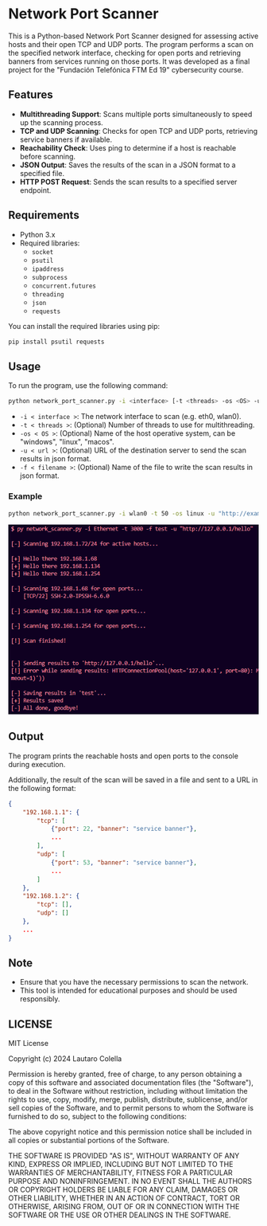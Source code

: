 # Network Port Scanner

This is a Python-based Network Port Scanner designed for assessing active hosts and their open TCP and UDP ports. The program performs a scan on the specified network interface, checking for open ports and retrieving banners from services running on those ports. It was developed as a final project for the "Fundación Telefónica FTM Ed 19" cybersecurity course.

## Features

- **Multithreading Support**: Scans multiple ports simultaneously to speed up the scanning process.
- **TCP and UDP Scanning**: Checks for open TCP and UDP ports, retrieving service banners if available.
- **Reachability Check**: Uses ping to determine if a host is reachable before scanning.
- **JSON Output**: Saves the results of the scan in a JSON format to a specified file.
- **HTTP POST Request**: Sends the scan results to a specified server endpoint.

## Requirements

- Python 3.x
- Required libraries:
  - `socket`
  - `psutil`
  - `ipaddress`
  - `subprocess`
  - `concurrent.futures`
  - `threading`
  - `json`
  - `requests`

You can install the required libraries using pip:

```bash
pip install psutil requests
```

## Usage

To run the program, use the following command:

```bash
python network_port_scanner.py -i <interface> [-t <threads> -os <OS> -u <url> -f <filename>]
```

- `-i < interface >`: The network interface to scan (e.g. eth0, wlan0).
- `-t < threads >`: (Optional) Number of threads to use for multithreading.
- `-os < OS >`: (Optional) Name of the host operative system, can be "windows", "linux", "macos".
- `-u < url >`: (Optional) URL of the destination server to send the scan results in json format.
- `-f < filename >`: (Optional) Name of the file to write the scan results in json format.

### Example

```bash
python network_port_scanner.py -i wlan0 -t 50 -os linux -u "http://example.com/file.php" -f "scan_output.json"
```

![Screenshoot of the scan result](example.png)

## Output

The program prints the reachable hosts and open ports to the console during execution.

Additionally, the result of the scan will be saved in a file and sent to a URL in the following format:

```json
{
    "192.168.1.1": {
        "tcp": [
            {"port": 22, "banner": "service banner"},
            ...
        ],
        "udp": [
            {"port": 53, "banner": "service banner"},
            ...
        ]
    },
    "192.168.1.2": {
        "tcp": [],
        "udp": []
    },
    ...
}
```

## Note

- Ensure that you have the necessary permissions to scan the network.
- This tool is intended for educational purposes and should be used responsibly.

## LICENSE

MIT License

Copyright (c) 2024 Lautaro Colella

Permission is hereby granted, free of charge, to any person obtaining a copy of this software and associated documentation files (the "Software"), to deal in the Software without restriction, including without limitation the rights to use, copy, modify, merge, publish, distribute, sublicense, and/or sell copies of the Software, and to permit persons to whom the Software is furnished to do so, subject to the following conditions:

The above copyright notice and this permission notice shall be included in all copies or substantial portions of the Software.

THE SOFTWARE IS PROVIDED "AS IS", WITHOUT WARRANTY OF ANY KIND, EXPRESS OR IMPLIED, INCLUDING BUT NOT LIMITED TO THE WARRANTIES OF MERCHANTABILITY, FITNESS FOR A PARTICULAR PURPOSE AND NONINFRINGEMENT. IN NO EVENT SHALL THE AUTHORS OR COPYRIGHT HOLDERS BE LIABLE FOR ANY CLAIM, DAMAGES OR OTHER LIABILITY, WHETHER IN AN ACTION OF CONTRACT, TORT OR OTHERWISE, ARISING FROM, OUT OF OR IN CONNECTION WITH THE SOFTWARE OR THE USE OR OTHER DEALINGS IN THE SOFTWARE.
